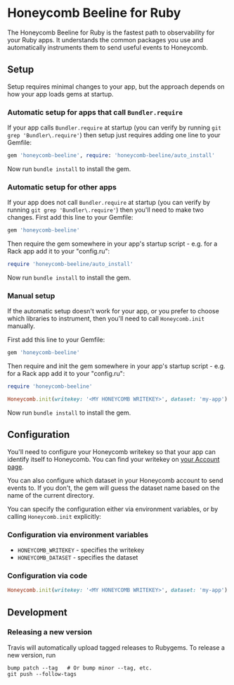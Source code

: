 # Honeycomb Beeline for Ruby

The Honeycomb Beeline for Ruby is the fastest path to observability for your
Ruby apps. It understands the common packages you use and automatically
instruments them to send useful events to Honeycomb.

## Setup

Setup requires minimal changes to your app, but the approach depends on how your
app loads gems at startup.

### Automatic setup for apps that call `Bundler.require`

If your app calls `Bundler.require` at startup (you can verify by running `git
grep 'Bundler\.require'`) then setup just requires adding one line to your
Gemfile:

```ruby
gem 'honeycomb-beeline', require: 'honeycomb-beeline/auto_install'
```

Now run `bundle install` to install the gem.

### Automatic setup for other apps

If your app does not call `Bundler.require` at startup (you can verify by
running `git grep 'Bundler\.require'`) then you'll need to make two changes.
First add this line to your Gemfile:

```ruby
gem 'honeycomb-beeline'
```

Then require the gem somewhere in your app's startup script - e.g. for a Rack app
add it to your "config.ru":

```ruby
require 'honeycomb-beeline/auto_install'
```

Now run `bundle install` to install the gem.

### Manual setup

If the automatic setup doesn't work for your app, or you prefer to choose which
libraries to instrument, then you'll need to call `Honeycomb.init` manually.

First add this line to your Gemfile:

```ruby
gem 'honeycomb-beeline'
```

Then require and init the gem somewhere in your app's startup script - e.g. for
a Rack app add it to your "config.ru":

```ruby
require 'honeycomb-beeline'

Honeycomb.init(writekey: '<MY HONEYCOMB WRITEKEY>', dataset: 'my-app')
```

Now run `bundle install` to install the gem.

## Configuration

You'll need to configure your Honeycomb writekey so that your app can
identify itself to Honeycomb. You can find your writekey on [your Account
page](https://ui.honeycomb.io/account).

You can also configure which dataset in your Honeycomb account to send events
to. If you don't, the gem will guess the dataset name based on the name of the
current directory.

You can specify the configuration either via environment variables, or by
calling `Honeycomb.init` explicitly:

### Configuration via environment variables

 * `HONEYCOMB_WRITEKEY` - specifies the writekey
 * `HONEYCOMB_DATASET` - specifies the dataset

### Configuration via code

```ruby
Honeycomb.init(writekey: '<MY HONEYCOMB WRITEKEY>', dataset: 'my-app')
```

## Development

### Releasing a new version

Travis will automatically upload tagged releases to Rubygems. To release a new
version, run
```
bump patch --tag   # Or bump minor --tag, etc.
git push --follow-tags
```
